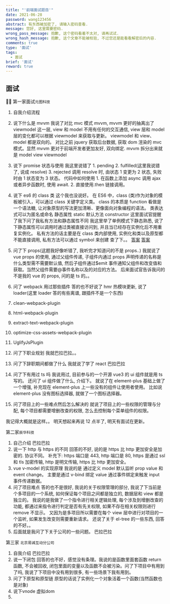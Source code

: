```yaml
---
title: "'前端面试题目'"
date: 2021-06-28
password: wang123456
abstract: 有东西被加密了, 请输入密码查看.
message: 您好, 这里需要密码.
wrong_pass_message: 抱歉, 这个密码看着不太对, 请再试试.
wrong_hash_message: 抱歉, 这个文章不能被校验, 不过您还是能看看解密后的内容.
comments: true
type: '面试'
tags:
  - 面试
brief: '面试'
reward: true
---
```


<!--more-->

## 面试

 第一家面试`元图科技`

1. 自我介绍流程
2. 说下什么是 mvvm
   我说了对比 mvc 模式 mvvm, mvvm 更好的抽离出了 viewmodel 这一层, view 和 model 不用有任何的交互通信, view 层和 model 层的变化都可以根据 viewmodel 来获取与更新。
   viewmodel 和 view、model 都是双向的。
   对比之前 jquery 获取后台数据, 获取 dom 渲染的 mvc 模式。显然 mvvm 更对于前端开发者更加友好, 双向绑定.
   mvvm 拆分出来就是 model view viewmodel
3. 说下 promise 状态与使用
   我这里说错了 1. pending 2. fulfilled(这里我说错了, 说成 resolve) 3. rejected
   调用 resolve 时, 由状态 1 变更为 2 状态, 失败时由 1 状态变为 3 状态。
   代码中如何使用 1. 在函数上添加 async 调用 ajax 或者异步函数时, 使用 await. 2. 直接使用.then 链接调用。
4. 说下 es6 的 class 类
   这个我也没说好。
   在 ES6 中，class (类)作为对象的模板被引入，可以通过 class 关键字定义类。
   class 的本质是 function
   看做是一个语法糖, 让对象原型的写法更加清晰、更像面向对象编程的语法。
   类表达式可以为匿名或命名
   静态属性 static
   默认方法 constructor
   这里面试官提醒了我下问了我私有方法和静态属性不同
   我这里举了单例模式下静态熟悉, 说了下静态属性可以调用时通过类被直接访问到, 并且当已经存在实例化后不用重复实例化。
   私有方法的话主要是在 class 类内部使用, 实例化和类以及原型都不能直接调用, 私有方法可以通过 symbol 来创建
   查了下。。
   [答案](https://segmentfault.com/a/1190000008606016)
   [答案](https://juejin.cn/post/6844903880174600205)

5. 问了下 props(这题我好像听错了, 我听完才知道问的不是 props..)
   我就说了 vue props 的使用, 通过父组件传递, 子组件内通过 props 声明传递的名称是什么类型需不需要默认值, 然后子组件通过$emit 事件通知父组件和改变值和获取。当然父组件需要@事件名称以及的对应的方法。
   后来面试官告诉我问的不是我的 vue 的 props, 问的是 ts 的。。
6. 问了 webpack 用过那些插件
   答的也不好说了 hmr 热模块更新, 说了 loader(这里 loader 答的有些离谱, 跟插件不是一个东西)
7. clean-webpack-plugin
8. html-webpack-plugin
9. extract-text-webpack-plugin
10. optimize-css-assets-webpack-plugin
11. UglifyJsPlugin
12. 问了下职业规划
    我就巴拉巴拉。。

13. 问了下辞职期间都做了什么
    我就说了学了 react 巴拉巴拉
14. 问了下有用过 ts 吗
    我说用过, 目前参与的一个开源 vue3 的 ui 组件就是用 ts 写的。
    还问了 ui 组件做了什么, 介绍下。
    就说了在 element-plus 基础上做了一个增强, 补充现在 element-plus 上一些没有的组件让使用者使用。
    比如说 element-plus 没有图标选择器, 就做了一个图标选择器。
15. 问了项目上的一些难点然后怎么解决的
    就说了项目上的一些权限的管理与分配, 每个项目都需要增删改查的权限, 怎么去控制每个菜单组件的权限。

我记得大概就是这样。。
明天想起来再说 12 点半了, 明天有面试在更新。

第二家`辰华科技`

1. 自己介绍
   巴拉巴拉
2. 说一下 http 与 https 的不同
   回答的不好, 说的是 https 比 http 更加安全是加密的.
   协议不同。
   补充下: https 端口是 443, http 端口是 80, https 是通过 ssl 和 tls 加密传输, http 是明文传输, https 比 http 更加安全。
3. vue v-model 的实现原理
   我说的是 通过定义 model 默认监听 prop value 和 event change。
   主要是通过 v-bind 绑定 value 通过事件绑定来触发 input 事件传递数据。
4. 问了项目难点
   答的也不是很好, 我说的关于权限管理的部分, 我说了下当前是个多项目的一个系统, 如何保证每个项目之间都是独立的, 数据层和 view 都是独立的。
   我说的是我做了一个指令进行相关逻辑处理, 每个涉及到增删改查的功能, 都通过来指令进行判定是否有先关权限, 如果不存在相关权限则进行 remove 不显示。
   又因为是多项目所以需要在每个 view 层中进行对项目的一个监听, 如果发生改变则需要重新请求。
   还说了关于 el-tree 的一些东西, 回答的不好。。
5. 后面就是我问了下关于公司的一些问题。
   巴拉巴拉

第三家 `北京易诚互动分公司`

1. 自我介绍
   巴拉巴拉
2. 说一下闭包
   回答的也不好，感觉没有条理。我说的是函数里面套函数 return 函数, 不会被回收, 闭包里面的变量以及函数不会被污染。问了下项目中有用到了吗, 我说了下项目中没有用到很多, 有一些场景下我有用到。
3. 问了下原型和原型链
 原型的话说了实例化一个对象活着一个函数(当然函数也是对象)
4. 说下vnode 虚拟dom
5. 

